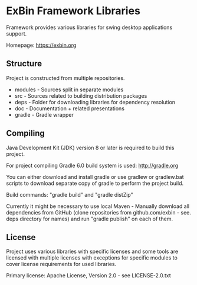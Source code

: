 ExBin Framework Libraries
=========================

Framework provides various libraries for swing desktop applications support.

Homepage: https://exbin.org  

Structure
---------

Project is constructed from multiple repositories.

  * modules - Sources split in separate modules
  * src - Sources related to building distribution packages
  * deps - Folder for downloading libraries for dependency resolution
  * doc - Documentation + related presentations
  * gradle - Gradle wrapper

Compiling
---------

Java Development Kit (JDK) version 8 or later is required to build this project.

For project compiling Gradle 6.0 build system is used: http://gradle.org

You can either download and install gradle or use gradlew or gradlew.bat scripts to download separate copy of gradle to perform the project build.

Build commands: "gradle build" and "gradle distZip"

Currently it might be necessary to use local Maven - Manually download all dependencies from GitHub (clone repositories from github.com/exbin - see. deps directory for names) and run "gradle publish" on each of them.

License
-------

Project uses various libraries with specific licenses and some tools are licensed with multiple licenses with exceptions for specific modules to cover license requirements for used libraries.

Primary license: Apache License, Version 2.0 - see LICENSE-2.0.txt

